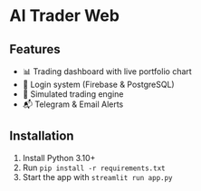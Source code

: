 # AI Trader Web

## Features
- 📊 Trading dashboard with live portfolio chart
- 🔐 Login system (Firebase & PostgreSQL)
- 🧪 Simulated trading engine
- 📬 Telegram & Email Alerts

## Installation
1. Install Python 3.10+
2. Run `pip install -r requirements.txt`
3. Start the app with `streamlit run app.py`